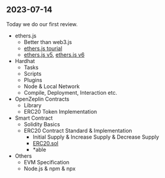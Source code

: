 ## 2023-07-14

Today we do our first review.

- ethers.js
  - Better than web3.js
  - [ethers.js tourial](https://www.wtf.academy/ether-start/)
  - [ethers.js v5](https://docs.ethers.org/v5/getting-started/), [ethers.js v6](https://docs.ethers.org/v6/)
- Hardhat
  - Tasks
  - Scripts
  - Plugins
  - Node & Local Network
  - Compile, Deployment, Interaction etc.
- OpenZeplin Contracts
  - Library
  - ERC20 Token Implementation
- Smart Contract
  - Solidity Basics
  - ERC20 Contract Standard & Implementation
    - Initial Supply & Increase Supply & Decrease Supply
    - [ERC20.sol](https://github.com/OpenZeppelin/openzeppelin-contracts/blob/release-v4.7/contracts/token/ERC20/ERC20.sol)
    - *able
- Others
  - EVM Specification
  - Node.js & npm & npx
